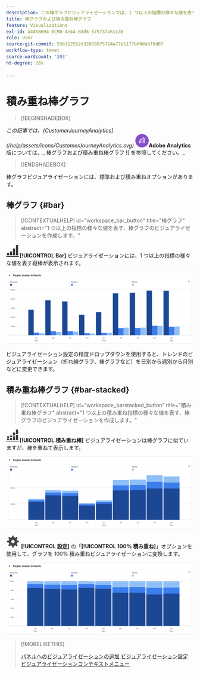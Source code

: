 ```yaml
---
description: この棒グラフビジュアライゼーションでは、1 つ以上の指標の様々な値を表す縦棒グラフが表示されます。
title: 棒グラフおよび積み重ね棒グラフ
feature: Visualizations
exl-id: a4458694-0c90-4e44-88d5-575737a61c36
role: User
source-git-commit: 55b312552d32070875714a77e1177bf0da5f9d87
workflow-type: tm+mt
source-wordcount: '203'
ht-degree: 26%

---
```


# 積み重ね棒グラフ

>[!BEGINSHADEBOX]

_この記事では、{CustomerJourneyAnalytics](/help/assets/icons/CustomerJourneyAnalytics.svg) ![4}Customer Journey Analytics_ の棒グラフおよび積み重ね棒グラフのビジュアライゼーションについて説明します **。_**_<br/>_[ この記事の ](https://experienceleague.adobe.com/en/docs/analytics/analyze/analysis-workspace/visualizations/bar)AdobeAnalytics](/help/assets/icons/AdobeAnalytics.svg)_**Adobe Analytics**版については、_ 棒グラフおよび積み重ね棒グラフ ![ を参照してください。_


>[!ENDSHADEBOX]

棒グラフビジュアライゼーションには、標準および積み重ねオプションがあります。

## 棒グラフ {#bar}

<!-- markdownlint-disable MD034 -->

>[!CONTEXTUALHELP]
>id="workspace_bar_button"
>title="棒グラフ"
>abstract="1 つ以上の指標の様々な値を表す、棒グラフのビジュアライゼーションを作成します。"

<!-- markdownlint-enable MD034 -->



![GraphBarVertical](/help/assets/icons/GraphBarVertical.svg)**[!UICONTROL Bar]** ビジュアライゼーションには、1 つ以上の指標の様々な値を表す縦棒が表示されます。

![ ページビュー数、訪問回数、入口、出口を含む複数の指標を示す仮想バービジュアライゼーション。](assets/bar.png)

ビジュアライゼーション設定の精度ドロップダウンを使用すると、トレンドのビジュアライゼーション（折れ線グラフ、棒グラフなど）を日別から週別から月別などに変更できます。

## 積み重ね棒グラフ {#bar-stacked}

<!-- markdownlint-disable MD034 -->

>[!CONTEXTUALHELP]
>id="workspace_barstacked_button"
>title="積み重ね棒グラフ"
>abstract="1 つ以上の積み重ね指標の様々な値を表す、棒グラフのビジュアライゼーションを作成します。"

<!-- markdownlint-enable MD034 -->


![GraphBarVerticalStacked](/help/assets/icons/GraphBarVerticalStacked.svg)**[!UICONTROL 積み重ね棒]** ビジュアライゼーションは棒グラフに似ていますが、棒を重ねて表示します。

![ 複数の指標を表示する積み重ね棒グラフ。](assets/bar-stacked.png)

![ 設定 ](/help/assets/icons/Setting.svg) **[!UICONTROL 設定]** の「**[!UICONTROL 100% 積み重ね]**」オプションを使用して、グラフを 100% 積み重ねビジュアライゼーションに変換します。

![100% 積み重ね棒グラフ。](assets/bar-stacked100.png)

>[!MORELIKETHIS]
>
>[ パネルへのビジュアライゼーションの追加 ](/help/analysis-workspace/visualizations/freeform-analysis-visualizations.md#add-visualizations-to-a-panel)
>[ビジュアライゼーション設定 ](/help/analysis-workspace/visualizations/freeform-analysis-visualizations.md#settings)
>[ビジュアライゼーションコンテキストメニュー ](/help/analysis-workspace/visualizations/freeform-analysis-visualizations.md#context-menu)
>

